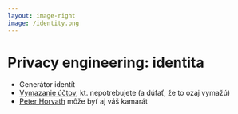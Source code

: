 ```yaml
---
layout: image-right
image: /identity.png
---
```


# Privacy engineering: identita

- Generátor identít
- [Vymazanie účtov](https://justdeleteme.xyz/), kt. nepotrebujete (a dúfať, že to ozaj vymažú)
- [Peter Horvath](https://peter.horvath.digital/) môže byť aj váš kamarát